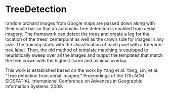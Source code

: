 # TreeDetection
random orchard images from Google maps are passed down along with their scale bar so that an automatic tree detection is enabled from aerial imagery. The framework can detect the trees and create a log for the location of the trees’ centerpoint as well as the crown size for images in any size. The training starts with the classification of each pixel with a tree/non-tree label. Then, the old method of template matching is equipped to heuristically sweep over all the images and output the templates that match the tree crown with the highest score and minimal overlap.

This work is established based on the work by Yang et al:
Yang, Lin, et al. "Tree detection from aerial imagery." Proceedings of the 17th ACM SIGSPATIAL International Conference on Advances in Geographic Information Systems. 2009.
